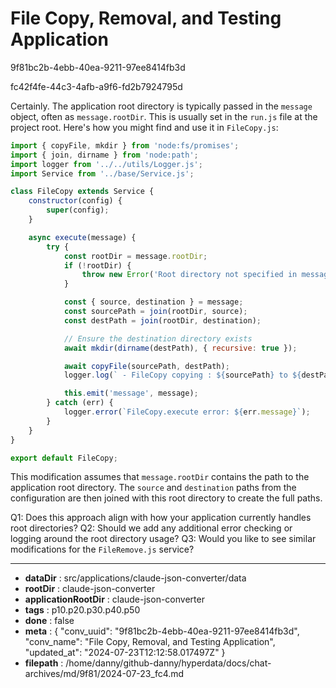 # File Copy, Removal, and Testing Application

9f81bc2b-4ebb-40ea-9211-97ee8414fb3d

fc42f4fe-44c3-4afb-a9f6-fd2b7924795d

 Certainly. The application root directory is typically passed in the `message` object, often as `message.rootDir`. This is usually set in the `run.js` file at the project root. Here's how you might find and use it in `FileCopy.js`:

```javascript
import { copyFile, mkdir } from 'node:fs/promises';
import { join, dirname } from 'node:path';
import logger from '../../utils/Logger.js';
import Service from '../base/Service.js';

class FileCopy extends Service {
    constructor(config) {
        super(config);
    }

    async execute(message) {
        try {
            const rootDir = message.rootDir;
            if (!rootDir) {
                throw new Error('Root directory not specified in message');
            }

            const { source, destination } = message;
            const sourcePath = join(rootDir, source);
            const destPath = join(rootDir, destination);

            // Ensure the destination directory exists
            await mkdir(dirname(destPath), { recursive: true });

            await copyFile(sourcePath, destPath);
            logger.log(` - FileCopy copying : ${sourcePath} to ${destPath}`);

            this.emit('message', message);
        } catch (err) {
            logger.error(`FileCopy.execute error: ${err.message}`);
        }
    }
}

export default FileCopy;
```

This modification assumes that `message.rootDir` contains the path to the application root directory. The `source` and `destination` paths from the configuration are then joined with this root directory to create the full paths.

Q1: Does this approach align with how your application currently handles root directories?
Q2: Should we add any additional error checking or logging around the root directory usage?
Q3: Would you like to see similar modifications for the `FileRemove.js` service?

---

* **dataDir** : src/applications/claude-json-converter/data
* **rootDir** : claude-json-converter
* **applicationRootDir** : claude-json-converter
* **tags** : p10.p20.p30.p40.p50
* **done** : false
* **meta** : {
  "conv_uuid": "9f81bc2b-4ebb-40ea-9211-97ee8414fb3d",
  "conv_name": "File Copy, Removal, and Testing Application",
  "updated_at": "2024-07-23T12:12:58.017497Z"
}
* **filepath** : /home/danny/github-danny/hyperdata/docs/chat-archives/md/9f81/2024-07-23_fc4.md